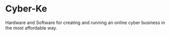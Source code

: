 # Cyber-Ke

Hardware and Software for creating and running an online cyber business in the most affordable way.
